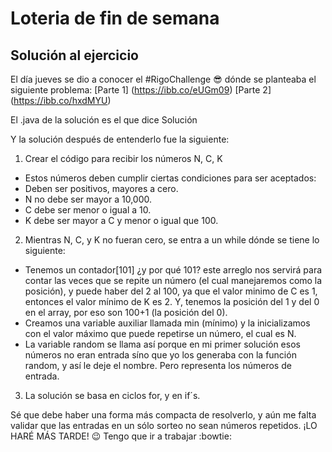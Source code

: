# **Loteria de fin de semana**
## Solución al ejercicio 

El día jueves se dio a conocer el #RigoChallenge :sunglasses: dónde se planteaba el siguiente problema: 
[Parte 1] (https://ibb.co/eUGm09)
[Parte 2] (https://ibb.co/hxdMYU)

El .java de la solución es el que dice Solución 

Y la solución después de entenderlo fue la siguiente: 
1. Crear el código para recibir los números N, C, K 
* Estos números deben cumplir ciertas condiciones para ser aceptados: 
* Deben ser positivos, mayores a cero. 
* N no debe ser mayor a 10,000.
* C debe ser menor o igual a 10. 
* K debe ser mayor a C y menor o igual que 100. 


2. Mientras N, C, y K no fueran cero, se entra a un while dónde se tiene lo siguiente: 
* Tenemos un contador[101] ¿y por qué 101? este arreglo nos servirá para contar las veces que se repite un número
(el cual manejaremos como la posición), y puede haber del 2 al 100, ya que el valor minimo de C es 1, entonces el 
valor mínimo de K es 2. Y, tenemos la posición del 1 y del 0 en el array,  por eso son 100+1 (la posición del 0). 
* Creamos una variable auxiliar llamada min (mínimo) y la inicializamos con el valor máximo que puede repetirse 
un número, el cual es N. 
* La variable random se llama así porque en mi primer solución esos números no eran entrada síno que yo los generaba
con la función random, y así le deje el nombre. Pero representa los números de entrada. 

3. La solución se basa en ciclos for, y en if´s. 

Sé que debe haber una forma más compacta de resolverlo, y aún me falta validar que las entradas en un sólo sorteo no sean números
repetidos. ¡LO HARÉ MÁS TARDE! :wink:
Tengo que ir a trabajar :bowtie:
